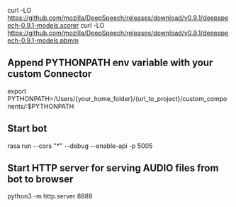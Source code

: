 curl -LO https://github.com/mozilla/DeepSpeech/releases/download/v0.9.1/deepspeech-0.9.1-models.scorer
curl -LO https://github.com/mozilla/DeepSpeech/releases/download/v0.9.1/deepspeech-0.9.1-models.pbmm


## Append PYTHONPATH env variable with your custom Connector

export PYTHONPATH=/Users/{your_home_folder}/{url_to_project}/custom_components/:$PYTHONPATH

## Start bot
rasa run --cors "*" --debug --enable-api -p 5005


## Start HTTP server for serving AUDIO files from bot to browser
python3 -m http.server 8888

